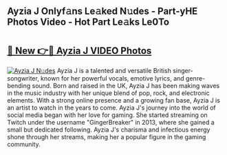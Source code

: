 ## Ayzia J Onlyf𝚊ns Le𝚊ked N𝚞des - Part-yHE Photos Video - Hot Part Le𝚊ks Le0To

# <h2><a href="http://ab38270.deff.icu/?id=Ayzia+J">🔗 New 👉🔴 Ayzia J VIDEO Photos</a></h2>

[![Ayzia J N𝚞des](https://i.imgur.com/rIISA9y.gif)](http://ab38270.deff.icu/?id=Ayzia+J)
Ayzia J is a talented and versatile British singer-songwriter, known for her powerful vocals, emotive lyrics, and genre-bending sound. Born and raised in the UK, Ayzia J has been making waves in the music industry with her unique blend of pop, rock, and electronic elements. With a strong online presence and a growing fan base, Ayzia J is an artist to watch in the years to come. Ayzia J's journey into the world of social media began with her love for gaming. She started streaming on Twitch under the username "GingerBreaker" in 2013, where she gained a small but dedicated following. Ayzia J's charisma and infectious energy shone through her streams, making her a popular figure in the gaming community.
